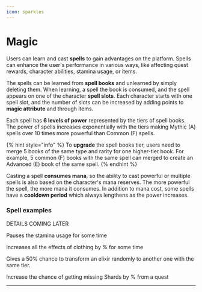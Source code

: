```yaml
---
icon: sparkles
---
```


# Magic

Users can learn and cast **spells** to gain advantages on the platform. Spells can enhance the user's performance in various ways, like affecting quest rewards, character abilities, stamina usage, or items. 

The spells can be learned from **spell books** and unlearned by simply deleting them. When learning, a spell the book is consumed, and the spell appears on one of the character **spell slots**. Each character starts with one spell slot, and the number of slots can be increased by adding points to **magic attribute** and through items.

Each spell has **6 levels of power** represented by the tiers of spell books. The power of spells increases exponentially with the tiers making Mythic (A) spells over 10 times more powerful than Common (F) spells. 

{% hint style="info" %}
To **upgrade** the spell books tier, users need to merge 5 books of the same type and rarity for one higher-tier book. For example, 5 common (F) books with the same spell can merged to create an Advanced (E) book of the same spell.
{% endhint %}

Casting a spell **consumes mana**, so the ability to cast powerful or multiple spells is also based on the character's mana reserves. The more powerful the spell, the more mana it consumes. In addition to mana cost, some spells have a **cooldown period** which always lengthens as the power increases.

### Spell examples

DETAILS COMING LATER

Pauses the stamina usage for some time

Increases all the effects of clothing by % for some time 

Gives a 50% chance to transform an elixir randomly to another one with the same tier.

Increase the chance of getting missing Shards by % from a quest

* * *
